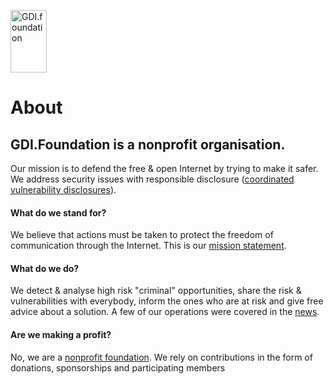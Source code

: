
<a href="/"><img src="https://gdi.foundation/img/logo.png" alt="GDI.foundation" width="58" height="100" border="0" /></a>

# About

## GDI.Foundation is a nonprofit organisation.
Our mission is to defend the free & open Internet by trying to make it safer.
We address security issues with responsible disclosure ([coordinated vulnerability disclosures](https://www.iso.org/standard/45170.html)).

#### What do we stand for?
We believe that actions must be taken to protect the freedom of communication through the Internet. This is our [mission statement](/mission/).

#### What do we do?
We detect & analyse high risk "criminal" opportunities, share the risk & vulnerabilities with everybody, inform the ones who are at risk and give free advice about a solution. A few of our operations were covered in the [news](/news/).

#### Are we making a profit?
No, we are a [nonprofit foundation](https://github.com/GDI-foundation/GDI.foundation/blob/master/archive/GDI%20Foundation%20%7C%20ANBI.pdf). We rely on contributions in the form of donations, sponsorships and participating members

